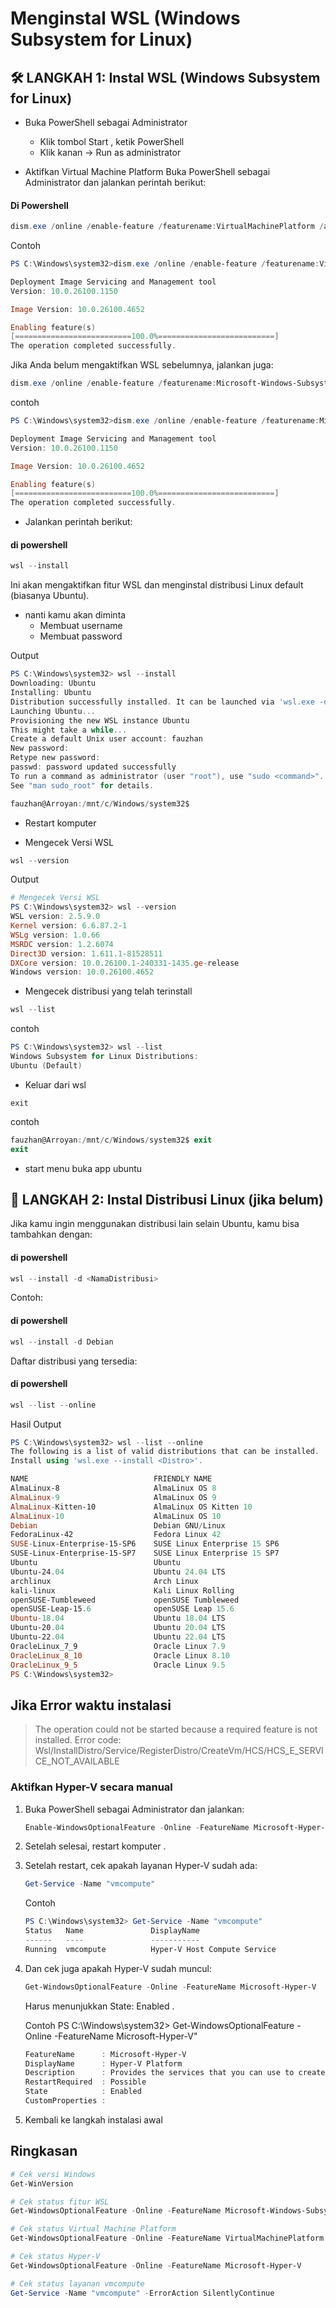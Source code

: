 # Menginstal WSL (Windows Subsystem for Linux)

## 🛠️ LANGKAH 1: Instal WSL (Windows Subsystem for Linux)
- Buka PowerShell sebagai Administrator
  - Klik tombol Start , ketik PowerShell
  - Klik kanan → Run as administrator

- Aktifkan Virtual Machine Platform
Buka PowerShell sebagai Administrator dan jalankan perintah berikut:
#### Di Powershell
```powershell
dism.exe /online /enable-feature /featurename:VirtualMachinePlatform /all /norestart
```

Contoh 

```powershell
PS C:\Windows\system32>dism.exe /online /enable-feature /featurename:VirtualMachinePlatform /all /norestart

Deployment Image Servicing and Management tool
Version: 10.0.26100.1150

Image Version: 10.0.26100.4652

Enabling feature(s)
[==========================100.0%==========================]
The operation completed successfully.

```

Jika Anda belum mengaktifkan WSL sebelumnya, jalankan juga:
```powershell
dism.exe /online /enable-feature /featurename:Microsoft-Windows-Subsystem-Linux /all /norestart
```

contoh

```powershell
PS C:\Windows\system32>dism.exe /online /enable-feature /featurename:Microsoft-Windows-Subsystem-Linux /all /norestart

Deployment Image Servicing and Management tool
Version: 10.0.26100.1150

Image Version: 10.0.26100.4652

Enabling feature(s)
[==========================100.0%==========================]
The operation completed successfully.

```

- Jalankan perintah berikut:
#### di powershell
  ```powershell
  wsl --install
  ```
  Ini akan mengaktifkan fitur WSL dan menginstal distribusi Linux default (biasanya Ubuntu). 
  - nanti kamu akan diminta
      - Membuat username
      - Membuat password

Output 

```powershell
PS C:\Windows\system32> wsl --install
Downloading: Ubuntu
Installing: Ubuntu
Distribution successfully installed. It can be launched via 'wsl.exe -d Ubuntu'
Launching Ubuntu...
Provisioning the new WSL instance Ubuntu
This might take a while...
Create a default Unix user account: fauzhan
New password:
Retype new password:
passwd: password updated successfully
To run a command as administrator (user "root"), use "sudo <command>".
See "man sudo_root" for details.

fauzhan@Arroyan:/mnt/c/Windows/system32$
```
- Restart komputer 


- Mengecek Versi WSL 
```powershell
wsl --version
```
Output
```powershell
# Mengecek Versi WSL
PS C:\Windows\system32> wsl --version
WSL version: 2.5.9.0
Kernel version: 6.6.87.2-1
WSLg version: 1.0.66
MSRDC version: 1.2.6074
Direct3D version: 1.611.1-81528511
DXCore version: 10.0.26100.1-240331-1435.ge-release
Windows version: 10.0.26100.4652
```

- Mengecek distribusi yang telah terinstall  
```powershell
wsl --list
```
contoh
```powershell
PS C:\Windows\system32> wsl --list
Windows Subsystem for Linux Distributions:
Ubuntu (Default)
```

- Keluar dari wsl
```poweershell
exit
```
contoh 
```powershell
fauzhan@Arroyan:/mnt/c/Windows/system32$ exit
exit
```


- start menu buka app ubuntu

## 🐧 LANGKAH 2: Instal Distribusi Linux (jika belum)
Jika kamu ingin menggunakan distribusi lain selain Ubuntu, kamu bisa tambahkan dengan:
#### di powershell
``` powershell
wsl --install -d <NamaDistribusi>
```
Contoh:
#### di powershell
```powershell
wsl --install -d Debian
```


Daftar distribusi yang tersedia:
#### di powershell
```powershell
wsl --list --online
```
Hasil Output
```powershell
PS C:\Windows\system32> wsl --list --online
The following is a list of valid distributions that can be installed.
Install using 'wsl.exe --install <Distro>'.

NAME                            FRIENDLY NAME
AlmaLinux-8                     AlmaLinux OS 8
AlmaLinux-9                     AlmaLinux OS 9
AlmaLinux-Kitten-10             AlmaLinux OS Kitten 10
AlmaLinux-10                    AlmaLinux OS 10
Debian                          Debian GNU/Linux
FedoraLinux-42                  Fedora Linux 42
SUSE-Linux-Enterprise-15-SP6    SUSE Linux Enterprise 15 SP6
SUSE-Linux-Enterprise-15-SP7    SUSE Linux Enterprise 15 SP7
Ubuntu                          Ubuntu
Ubuntu-24.04                    Ubuntu 24.04 LTS
archlinux                       Arch Linux
kali-linux                      Kali Linux Rolling
openSUSE-Tumbleweed             openSUSE Tumbleweed
openSUSE-Leap-15.6              openSUSE Leap 15.6
Ubuntu-18.04                    Ubuntu 18.04 LTS
Ubuntu-20.04                    Ubuntu 20.04 LTS
Ubuntu-22.04                    Ubuntu 22.04 LTS
OracleLinux_7_9                 Oracle Linux 7.9
OracleLinux_8_10                Oracle Linux 8.10
OracleLinux_9_5                 Oracle Linux 9.5
PS C:\Windows\system32>
```


## Jika Error waktu instalasi
> The operation could not be started because a required feature is not installed.
Error code: Wsl/InstallDistro/Service/RegisterDistro/CreateVm/HCS/HCS_E_SERVICE_NOT_AVAILABLE

### Aktifkan Hyper-V secara manual

  1. Buka PowerShell sebagai Administrator dan jalankan:

      ```powershell
      Enable-WindowsOptionalFeature -Online -FeatureName Microsoft-Hyper-V -All
      ```
  2. Setelah selesai, restart komputer .

  3. Setelah restart, cek apakah layanan Hyper-V sudah ada:

      ```powershell
      Get-Service -Name "vmcompute"
      ```
      Contoh

      ```powershell
      PS C:\Windows\system32> Get-Service -Name "vmcompute"
      Status   Name               DisplayName
      ------   ----               -----------
      Running  vmcompute          Hyper-V Host Compute Service
      ```

  4. Dan cek juga apakah Hyper-V sudah muncul:

      ```powershell
      Get-WindowsOptionalFeature -Online -FeatureName Microsoft-Hyper-V
      ```

      Harus menunjukkan State: Enabled .

      Contoh 
      PS C:\Windows\system32> Get-WindowsOptionalFeature -Online -FeatureName Microsoft-Hyper-V"

      ```powershell
      FeatureName      : Microsoft-Hyper-V
      DisplayName      : Hyper-V Platform
      Description      : Provides the services that you can use to create and manage virtual machines and their resources.
      RestartRequired  : Possible
      State            : Enabled
      CustomProperties :
      ```

  5. Kembali ke langkah instalasi awal

  ## Ringkasan
  ```powershell
  # Cek versi Windows
  Get-WinVersion

  # Cek status fitur WSL
  Get-WindowsOptionalFeature -Online -FeatureName Microsoft-Windows-Subsystem-Linux

  # Cek status Virtual Machine Platform
  Get-WindowsOptionalFeature -Online -FeatureName VirtualMachinePlatform

  # Cek status Hyper-V
  Get-WindowsOptionalFeature -Online -FeatureName Microsoft-Hyper-V

  # Cek status layanan vmcompute
  Get-Service -Name "vmcompute" -ErrorAction SilentlyContinue

  ```